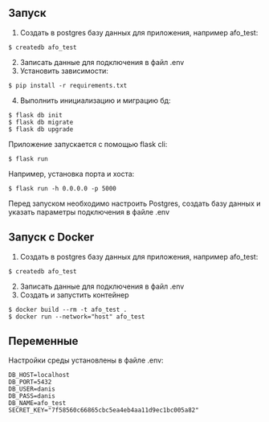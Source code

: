 ## Запуск
1. Создать в postgres базу данных для приложения, например afo_test:
```console
$ createdb afo_test
```
2. Записать данные для подключения в файл .env
3. Установить зависимости:
```console
$ pip install -r requirements.txt
```
4. Выполнить инициализацию и миграцию бд:
```console
$ flask db init 
$ flask db migrate 
$ flask db upgrade
```
Приложение запускается с помощью flask cli:
```console
$ flask run
```
Например, установка порта и хоста:
```console
$ flask run -h 0.0.0.0 -p 5000
```
Перед запуском необходимо настроить Postgres, создать базу данных и указать параметры подключения в файле .env

## Запуск с Docker
1. Создать в postgres базу данных для приложения, например afo_test:
```console
$ createdb afo_test
```
2. Записать данные для подключения в файл .env
3. Создать и запустить контейнер
```console
$ docker build --rm -t afo_test .
$ docker run --network="host" afo_test
```

## Переменные
Настройки среды установлены в файле .env:
```
DB_HOST=localhost
DB_PORT=5432
DB_USER=danis
DB_PASS=danis
DB_NAME=afo_test
SECRET_KEY="7f58560c66865cbc5ea4eb4aa11d9ec1bc005a82"
```